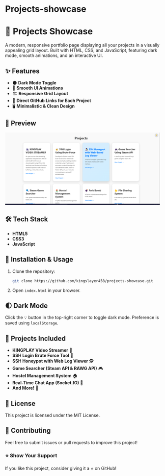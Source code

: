 # Projects-showcase

# 🚀 Projects Showcase

A modern, responsive portfolio page displaying all your projects in a visually appealing grid layout. Built with HTML, CSS, and JavaScript, featuring dark mode, smooth animations, and an interactive UI.

## ✨ Features

- 🌑 **Dark Mode Toggle**
- 🎨 **Smooth UI Animations**
- 🏗 **Responsive Grid Layout**
- 🔗 **Direct GitHub Links for Each Project**
- 🖥 **Minimalistic & Clean Design**

## 📸 Preview

![Projects Showcase](1.png)

## 🛠 Tech Stack

- **HTML5**
- **CSS3**
- **JavaScript**

## 📂 Installation & Usage

1. Clone the repository:
   ```bash
   git clone https://github.com/kingslayer458/projects-showcase.git
   ```
2. Open `index.html` in your browser.

## 🌓 Dark Mode

Click the 💡 button in the top-right corner to toggle dark mode. Preference is saved using `localStorage`.

## 🎯 Projects Included

- **KINGPLAY Video Streamer** 🎥
- **SSH Login Brute Force Tool** 🔐
- **SSH Honeypot with Web Log Viewer** 🕵️
- **Game Searcher (Steam API & RAWG API)** 🎮
- **Hostel Management System** 🏠
- **Real-Time Chat App (Socket.IO)** 💬
- **And More!** 🚀

## 📜 License

This project is licensed under the MIT License.

## 🤝 Contributing

Feel free to submit issues or pull requests to improve this project!

### ⭐ Show Your Support
If you like this project, consider giving it a ⭐ on GitHub!
